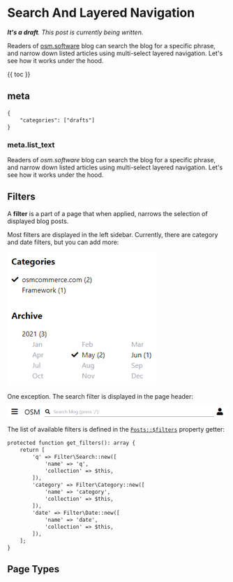 # Search And Layered Navigation

***It's a draft**. This post is currently being written.*

Readers of [osm.software](https://osm.software/blog/) blog can search the blog for a specific phrase, and narrow down listed articles using multi-select layered navigation. Let's see how it works under the hood.

{{ toc }}

## meta

    {
        "categories": ["drafts"]
    }

### meta.list_text

Readers of *osm.software* blog can search the blog for a specific phrase, and
narrow down listed articles using multi-select layered navigation. Let's see how
it works under the hood.

## Filters

A **filter** is a part of a page that when applied, narrows the selection of displayed blog posts. 

Most filters are displayed in the left sidebar. Currently, there are category and date filters, but you can add more:

![Sidebar Filters](sidebar-filters.png)

One exception. The search filter is displayed in the page header:

![Search Filter](search-filter.png)

The list of available filters is defined in the [`Posts::$filters`](https://github.com/osmphp/osmsoftware-website/blob/HEAD/src/Posts/Posts.php) property getter:

    protected function get_filters(): array {
        return [
            'q' => Filter\Search::new([
                'name' => 'q',
                'collection' => $this, 
            ]),
            'category' => Filter\Category::new([
                'name' => 'category',
                'collection' => $this,
            ]),
            'date' => Filter\Date::new([
                'name' => 'date',
                'collection' => $this,
            ]),
        ];
    }

## Page Types

